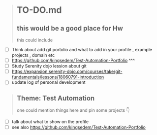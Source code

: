 
> # TO-DO.md
> ## this would be a good place for Hw
> this could include 
*  [ ] Think about add git portolio and what to add in your profile , example projects , domain etc
*  [ ] https://github.com/kingsedem/Test-Automation-Portfolio ^^^
*  [ ] Study Serenity dojo lession about git
*  [ ] https://expansion.serenity-dojo.com/courses/take/git-fundamentals/lessons/18060791-introduction
*  [ ]  update log of personal development
> 
> ## Theme: Test Automation
> one could mention things here and pin some projects 👇

* [ ] talk about what to show on the profile
* [ ] see also https://github.com/kingsedem/Test-Automation-Portfolio
